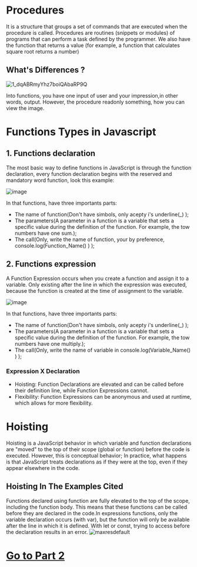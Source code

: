 # Procedures
It is a structure that groups a set of commands that are executed when the procedure is called. Procedures are routines (snippets or modules) of programs that can perform a task defined by the programmer. We also have the function that returns a value (for example, a function that calculates square root returns a number)

## What's Differences ? 
![1_dqABRmyYhz7boiQAbaRP9Q](https://github.com/user-attachments/assets/7a511566-78c2-440e-a997-0621a364979c)

Into functions, you have one input of user and your impression,in other words, output. However, the procedure readonly something, how you can view the image.

# Functions Types in Javascript 

## 1. Functions declaration
The most basic way to define functions in JavaScript is through the function declaration, every function declaration begins with the reserved and mandatory word function, look this example:

![image](https://github.com/user-attachments/assets/610137f1-e9f8-4745-8c28-5e340ee70c2c)

In that functions, have three importants parts:
- The name of function(Don't have simbols, only acepty i's underline(_) );
- The parameters(A parameter in a function is a variable that sets a specific value during the definition of the function. For example, the tow numbers have one sum.);
- The call(Only, write the name of function, your by preference, console.log(Function_Name() ) );

## 2. Functions expression
A Function Expression occurs when you create a function and assign it to a variable. Only existing after the line in which the expression was executed, because the function is created at the time of assignment to the variable.

![image](https://github.com/user-attachments/assets/f488d91c-9548-4083-8a29-2b769a7b1e96)

In that functions, have three importants parts:
- The name of function(Don't have simbols, only acepty i's underline(_) );
- The parameters(A parameter in a function is a variable that sets a specific value during the definition of the function. For example, the tow numbers have one multiply.);
- The call(Only, write the name of variable in console.log(Variable_Name() ) );

### Expression X Declaration
- Hoisting: Function Declarations are elevated and can be called before their definition line, while Function Expressions cannot.
- Flexibility: Function Expressions can be anonymous and used at runtime, which allows for more flexibility.

# Hoisting
Hoisting is a JavaScript behavior in which variable and function declarations are "moved" to the top of their scope (global or function) before the code is executed. However, this is conceptual behavior; In practice, what happens is that JavaScript treats declarations as if they were at the top, even if they appear elsewhere in the code.

## Hoisting In The Examples Cited
Functions declared using function are fully elevated to the top of the scope, including the function body. This means that these functions can be called before they are declared in the code.In expressions functions, only the variable declaration occurs (with var), but the function will only be available after the line in which it is defined. With let or const, trying to access before the declaration results in an error.
![maxresdefault](https://github.com/user-attachments/assets/5bf77ca5-0dd0-4f8b-8951-7464871bce53)

# [Go to Part 2](https://github.com/Karlos-Eduardo-Mrqs/Construction-Html-Css-Javascript/blob/main/Interaction-Javascript/Module%204%20-%20Functions/ArrowAndGenerator-Number_08/ArrowGenerator.md)
